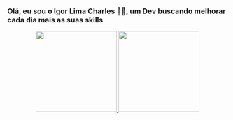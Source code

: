 ### Olá, eu sou o Igor Lima Charles 🐱‍👤, um Dev buscando melhorar cada dia mais as suas skills


<div align="center">
  <a href="https://github.com/igorlimacharles">
  <img height="185em" src="https://github-readme-stats.vercel.app/api?username=igorlimacharles&show_icons=true&theme=dracula&include_all_commits=true&count_private=true"/>
  <img height="185em" src="https://github-readme-stats.vercel.app/api/top-langs/?username=igorlimacharles&layout=compact&langs_count=7&theme=dracula"/>
</div>
